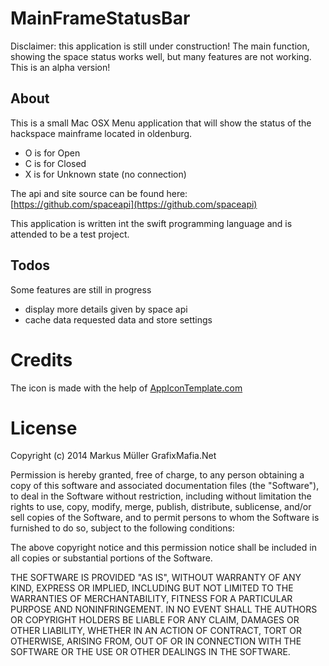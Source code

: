 # MainFrameStatusBar
Disclaimer: this application is still under construction! The main function, showing the space status works well, but many features are not working. This is an alpha version! 
## About
This is a small Mac OSX Menu application that will show the status of the hackspace mainframe located in oldenburg. 
    
- O is for Open
- C is for Closed
- X is for Unknown state (no connection)

The api and site source can be found here:    
[https://github.com/spaceapi](https://github.com/spaceapi)   

This application is written int the swift programming language and is attended to be a test project. 

## Todos 
Some features are still in progress
- display more details given by space api 
- cache data requested data  and store settings 

# Credits
The icon is made with the help of
[AppIconTemplate.com](http://appicontemplate.com)

# License

Copyright (c) 2014 Markus Müller GrafixMafia.Net

Permission is hereby granted, free of charge, to any person obtaining a copy
of this software and associated documentation files (the "Software"), to deal
in the Software without restriction, including without limitation the rights
to use, copy, modify, merge, publish, distribute, sublicense, and/or sell
copies of the Software, and to permit persons to whom the Software is
furnished to do so, subject to the following conditions:

The above copyright notice and this permission notice shall be included in
all copies or substantial portions of the Software.

THE SOFTWARE IS PROVIDED "AS IS", WITHOUT WARRANTY OF ANY KIND, EXPRESS OR
IMPLIED, INCLUDING BUT NOT LIMITED TO THE WARRANTIES OF MERCHANTABILITY,
FITNESS FOR A PARTICULAR PURPOSE AND NONINFRINGEMENT. IN NO EVENT SHALL THE
AUTHORS OR COPYRIGHT HOLDERS BE LIABLE FOR ANY CLAIM, DAMAGES OR OTHER
LIABILITY, WHETHER IN AN ACTION OF CONTRACT, TORT OR OTHERWISE, ARISING FROM,
OUT OF OR IN CONNECTION WITH THE SOFTWARE OR THE USE OR OTHER DEALINGS IN
THE SOFTWARE.
